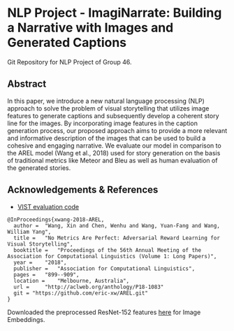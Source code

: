 # NLP Project - ImagiNarrate: Building a Narrative with Images and Generated Captions

Git Repository for NLP Project of Group 46.

## Abstract

In this paper, we introduce a new natural language processing (NLP) approach to solve the
problem of visual storytelling that utilizes image features to generate captions and subsequently
develop a coherent story line for the images. By incorporating image features in
the caption generation process, our proposed approach aims to provide a more relevant and
informative description of the images that can be used to build a cohesive and engaging narrative.
We evaluate our model in comparison to the AREL model (Wang et al., 2018) used
for story generation on the basis of traditional metrics like Meteor and Bleu as well as human
evaluation of the generated stories.

## Acknowledgements & References
* [VIST evaluation code](https://github.com/lichengunc/vist_eval)
```
@InProceedings{xwang-2018-AREL,
  author = 	"Wang, Xin and Chen, Wenhu and Wang, Yuan-Fang and Wang, William Yang",
  title = 	"No Metrics Are Perfect: Adversarial Reward Learning for Visual Storytelling",
  booktitle = 	"Proceedings of the 56th Annual Meeting of the Association for Computational Linguistics (Volume 1: Long Papers)",
  year = 	"2018",
  publisher = 	"Association for Computational Linguistics",
  pages = 	"899--909",
  location = 	"Melbourne, Australia",
  url = 	"http://aclweb.org/anthology/P18-1083"
  git = "https://github.com/eric-xw/AREL.git"
}
```
Downloaded the preprocessed ResNet-152 features [here](https://vist-arel.s3.amazonaws.com/resnet_features.zip) for Image Embeddings.